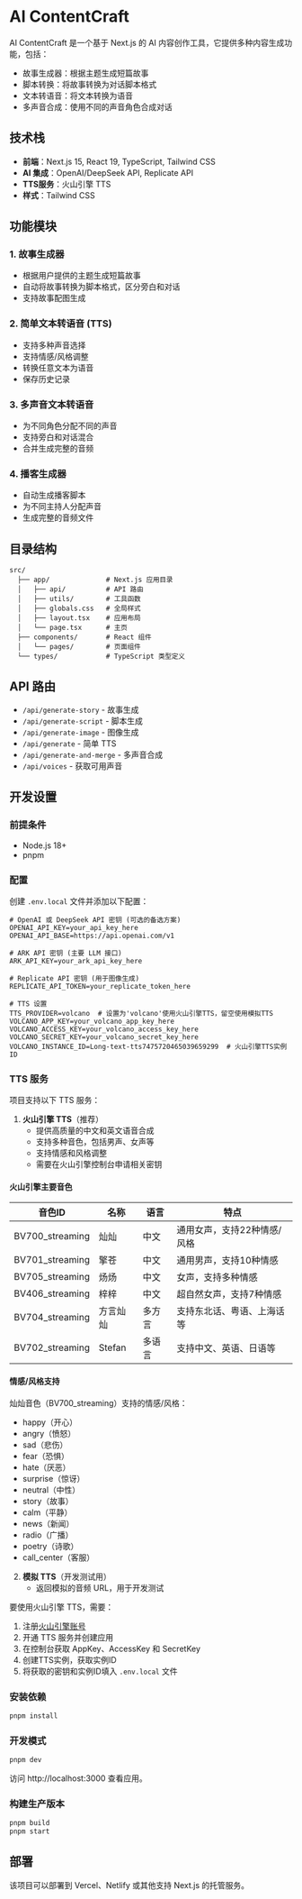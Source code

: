 # AI ContentCraft

AI ContentCraft 是一个基于 Next.js 的 AI 内容创作工具，它提供多种内容生成功能，包括：

- 故事生成器：根据主题生成短篇故事
- 脚本转换：将故事转换为对话脚本格式
- 文本转语音：将文本转换为语音
- 多声音合成：使用不同的声音角色合成对话

## 技术栈

- **前端**：Next.js 15, React 19, TypeScript, Tailwind CSS
- **AI 集成**：OpenAI/DeepSeek API, Replicate API
- **TTS服务**：火山引擎 TTS
- **样式**：Tailwind CSS

## 功能模块

### 1. 故事生成器

- 根据用户提供的主题生成短篇故事
- 自动将故事转换为脚本格式，区分旁白和对话
- 支持故事配图生成

### 2. 简单文本转语音 (TTS)

- 支持多种声音选择
- 支持情感/风格调整
- 转换任意文本为语音
- 保存历史记录

### 3. 多声音文本转语音

- 为不同角色分配不同的声音
- 支持旁白和对话混合
- 合并生成完整的音频

### 4. 播客生成器

- 自动生成播客脚本
- 为不同主持人分配声音
- 生成完整的音频文件

## 目录结构

```
src/
  ├── app/              # Next.js 应用目录
  │   ├── api/          # API 路由
  │   ├── utils/        # 工具函数
  │   ├── globals.css   # 全局样式
  │   ├── layout.tsx    # 应用布局
  │   └── page.tsx      # 主页
  ├── components/       # React 组件
  │   └── pages/        # 页面组件
  └── types/            # TypeScript 类型定义
```

## API 路由

- `/api/generate-story` - 故事生成
- `/api/generate-script` - 脚本生成 
- `/api/generate-image` - 图像生成
- `/api/generate` - 简单 TTS
- `/api/generate-and-merge` - 多声音合成
- `/api/voices` - 获取可用声音

## 开发设置

### 前提条件

- Node.js 18+
- pnpm

### 配置

创建 `.env.local` 文件并添加以下配置：

```env
# OpenAI 或 DeepSeek API 密钥 (可选的备选方案)
OPENAI_API_KEY=your_api_key_here
OPENAI_API_BASE=https://api.openai.com/v1

# ARK API 密钥 (主要 LLM 接口)
ARK_API_KEY=your_ark_api_key_here

# Replicate API 密钥 (用于图像生成)
REPLICATE_API_TOKEN=your_replicate_token_here

# TTS 设置
TTS_PROVIDER=volcano  # 设置为'volcano'使用火山引擎TTS，留空使用模拟TTS
VOLCANO_APP_KEY=your_volcano_app_key_here
VOLCANO_ACCESS_KEY=your_volcano_access_key_here
VOLCANO_SECRET_KEY=your_volcano_secret_key_here
VOLCANO_INSTANCE_ID=Long-text-tts7475720465039659299  # 火山引擎TTS实例ID
```

### TTS 服务

项目支持以下 TTS 服务：

1. **火山引擎 TTS**（推荐）
   - 提供高质量的中文和英文语音合成
   - 支持多种音色，包括男声、女声等
   - 支持情感和风格调整
   - 需要在火山引擎控制台申请相关密钥

#### 火山引擎主要音色

| 音色ID | 名称 | 语言 | 特点 |
|-------|-----|------|-----|
| BV700_streaming | 灿灿 | 中文 | 通用女声，支持22种情感/风格 |
| BV701_streaming | 擎苍 | 中文 | 通用男声，支持10种情感 |
| BV705_streaming | 炀炀 | 中文 | 女声，支持多种情感 |
| BV406_streaming | 梓梓 | 中文 | 超自然女声，支持7种情感 |
| BV704_streaming | 方言灿灿 | 多方言 | 支持东北话、粤语、上海话等 |
| BV702_streaming | Stefan | 多语言 | 支持中文、英语、日语等 |

#### 情感/风格支持

灿灿音色（BV700_streaming）支持的情感/风格：
- happy（开心）
- angry（愤怒）
- sad（悲伤）
- fear（恐惧）
- hate（厌恶）
- surprise（惊讶）
- neutral（中性）
- story（故事）
- calm（平静）
- news（新闻）
- radio（广播）
- poetry（诗歌）
- call_center（客服）

2. **模拟 TTS**（开发测试用）
   - 返回模拟的音频 URL，用于开发测试

要使用火山引擎 TTS，需要：
1. 注册[火山引擎账号](https://www.volcengine.com/)
2. 开通 TTS 服务并创建应用
3. 在控制台获取 AppKey、AccessKey 和 SecretKey
4. 创建TTS实例，获取实例ID
5. 将获取的密钥和实例ID填入 `.env.local` 文件

### 安装依赖

```bash
pnpm install
```

### 开发模式

```bash
pnpm dev
```

访问 http://localhost:3000 查看应用。

### 构建生产版本

```bash
pnpm build
pnpm start
```

## 部署

该项目可以部署到 Vercel、Netlify 或其他支持 Next.js 的托管服务。
